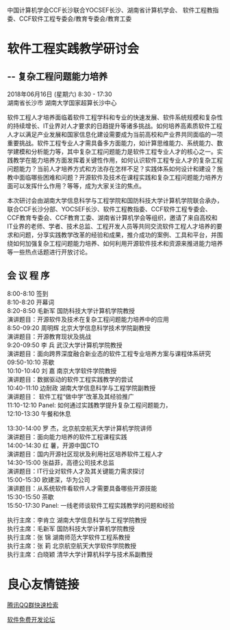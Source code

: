 中国计算机学会CCF长沙联合YOCSEF长沙、湖南省计算机学会、
软件工程教指委、CCF软件工程专委会/教育专委会/教育工委

# 软件工程实践教学研讨会  
## -- 复杂工程问题能力培养  
2018年06月16日 (星期六)  8:30 - 17:30  
湖南省长沙市 湖南大学国家超算长沙中心  

软件工程人才培养面临着软件工程学科和专业的快速发展、软件系统规模和复杂性的持续增长、IT业界对人才要求的日趋提升等诸多挑战。如何培养高素质软件工程人才以满足产业发展和国家信息化建设需要成为当前高校和产业界共同面临的一项重要挑战。软件工程专业人才需具备多方面能力，如计算思维能力、系统能力、数学建模和分析能力等，其中复杂工程问题能力是软件工程专业人才的核心之一。实践教学在能力培养方面发挥着关键性作用，如何认识软件工程专业人才的复杂工程问题能力？当前人才培养方式和方法存在怎样不足？实践体系如何设计和建设？施教中面临哪些困难和问题？开源软件及技术在课程实践和复杂工程问题能力培养方面可以发挥什么作用？等等，成为大家关注的焦点。

本次研讨会由湖南大学信息科学与工程学院和国防科技大学计算机学院联合承办，联合CCF长沙分部、YOCSEF长沙、软件工程教指委、CCF软件工程专委会、CCF教育专委会、CCF教育工委、湖南省计算机学会等组织，邀请了来自高校和IT业界的老师、学者、技术总监、工程开发人员等共同交流软件工程人才培养的要求和问题，分享实践教学改革的经验和成果，推介成功的案例、工具和平台，并围绕如何加强复杂工程问题能力培养、如何利用开源软件技术和资源来推进能力培养等一些热点话题进行开放讨论。

## 会  议  程  序

8:00-8:10 	签到  
8:10-8:20 	开幕词  
8:20-8:50		毛新军	国防科技大学计算机学院教授  
			演讲题目：开源软件及技术在复杂工程问题能力培养中的应用  
8:50-09:20	周明辉	北京大学信息科学技术学院副教授  
演讲题目：开源教育现状及挑战  
9:20-09:50	李  兵 	武汉大学计算机学院教授  
			演讲题目：面向跨界深度融合新业态的软件工程专业培养方案与课程体系研究  
09:50-10:10	茶歇  
10:10-10:40 	刘  嘉	南京大学软件学院教授  
			演讲题目：数据驱动的软件工程实践教学的尝试  
10:40-11:10 	边耐政	湖南大学信息科学与工程学院副教授  
			演讲题目： 软件工程“做中学”改革及其经验推广  
11:10-12:10	Panel: 如何通过实践教学提升复杂工程问题能力，  
12:10-13:30	午餐和休息  

13:30-14:00	罗  杰，北京航空航天大学计算机学院讲师  
			演讲题目：面向能力培养的软件工程课程实践   
14:00-14:30	红  薯，开源中国CTO  
			演讲题目：国内开源社区现状及利用社区培养软件工程人才  
14:30-15:00	张益菲，高德公司技术总监  
			演讲题目：IT行业对软件人才及其关键能力需求探讨  
15:00-15:30	欧建深，华为公司  
			演讲题目：从系统软件看软件人才需要具备哪些开源技能  
15:30-15:50	茶歇  
15:50-17:30 	Panel: 一线老师谈软件工程实践教学的问题和经验  

执行主席：李肯立 	湖南大学信息科学与工程学院教授  
执行主席：毛新军  国防科技大学计算机学院教授  
执行主席：张  锦	湖南师范大学软件工程系教授  
执行主席：张  莉	北京航空航天大学软件学院教授  
执行主席：白晓颖	清华大学计算机科学与技术系副教授  


 # 良心友情链接

[腾讯QQ群快速检索](http://u.720life.cn/s/8cf73f7c)

[软件免费开发论坛](http://u.720life.cn/s/bbb01dc0)